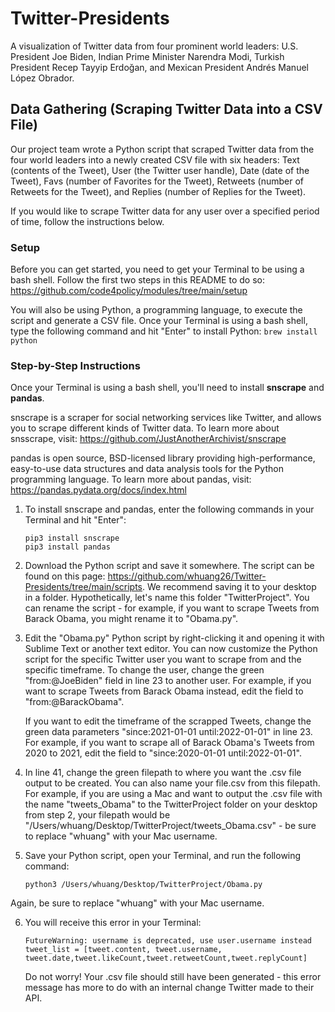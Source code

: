 # Twitter-Presidents
A visualization of Twitter data from four prominent world leaders: U.S. President Joe Biden, Indian Prime Minister Narendra Modi, Turkish President Recep Tayyip Erdoğan, and Mexican President Andrés Manuel López Obrador.

## Data Gathering (Scraping Twitter Data into a CSV File)
Our project team wrote a Python script that scraped Twitter data from the four world leaders into a newly created CSV file with six headers: Text (contents of the Tweet), User (the Twitter user handle), Date (date of the Tweet), Favs (number of Favorites for the Tweet), Retweets (number of Retweets for the Tweet), and Replies (number of Replies for the Tweet).

If you would like to scrape Twitter data for any user over a specified period of time, follow the instructions below.

### Setup
Before you can get started, you need to get your Terminal to be using a bash shell. Follow the first two steps in this README to do so: https://github.com/code4policy/modules/tree/main/setup

You will also be using Python, a programming language, to execute the script and generate a CSV file. Once your Terminal is using a bash shell, type the following command and hit "Enter" to install Python: `brew install python`

### Step-by-Step Instructions
Once your Terminal is using a bash shell, you'll need to install **snscrape** and **pandas**. 

snscrape is a scraper for social networking services like Twitter, and allows you to scrape different kinds of Twitter data. To learn more about snsscrape, visit: https://github.com/JustAnotherArchivist/snscrape

pandas is open source, BSD-licensed library providing high-performance, easy-to-use data structures and data analysis tools for the Python programming language. To learn more about pandas, visit: https://pandas.pydata.org/docs/index.html

1. To install snscrape and pandas, enter the following commands in your Terminal and hit "Enter":
	```
	pip3 install snscrape
	pip3 install pandas
	```

2. Download the Python script and save it somewhere. The script can be found on this page: https://github.com/whuang26/Twitter-Presidents/tree/main/scripts. We recommend saving it to your desktop in a folder. Hypothetically, let's name this folder "TwitterProject". You can rename the script - for example, if you want to scrape Tweets from Barack Obama, you might rename it to "Obama.py".

3. Edit the "Obama.py" Python script by right-clicking it and opening it with Sublime Text or another text editor. You can now customize the Python script for the specific Twitter user you want to scrape from and the specific timeframe. To change the user, change the green "from:@JoeBiden" field in line 23 to another user. For example, if you want to scrape Tweets from Barack Obama instead, edit the field to "from:@BarackObama".

	If you want to edit the timeframe of the scrapped Tweets, change the green data parameters "since:2021-01-01 until:2022-01-01" in line 23. For example, if you want to scrape all of Barack Obama's Tweets from 2020 to 2021, edit the field to "since:2020-01-01 until:2022-01-01".

4. In line 41, change the green filepath to where you want the .csv file output to be created. You can also name your file.csv from this filepath. For example, if you are using a Mac and want to output the .csv file with the name "tweets_Obama" to the TwitterProject folder on your desktop from step 2, your filepath would be "/Users/whuang/Desktop/TwitterProject/tweets_Obama.csv" - be sure to replace "whuang" with your Mac username.

5. Save your Python script, open your Terminal, and run the following command:
	```
	python3 /Users/whuang/Desktop/TwitterProject/Obama.py
	```
Again, be sure to replace "whuang" with your Mac username.

6. You will receive this error in your Terminal:
	```
	FutureWarning: username is deprecated, use user.username instead
  	tweet_list = [tweet.content, tweet.username, tweet.date,tweet.likeCount,tweet.retweetCount,tweet.replyCount]
  	```

	Do not worry! Your .csv file should still have been generated - this error message has more to do with an internal change Twitter made to their API.
